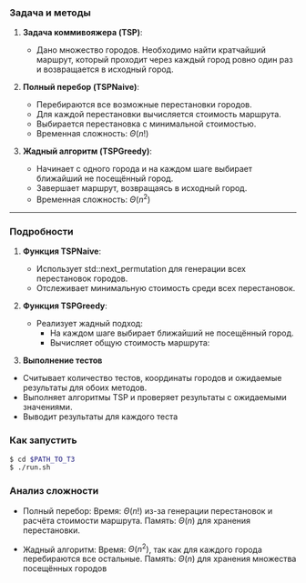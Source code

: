 ### Задача и методы
1. **Задача коммивояжера (TSP)**:
   - Дано множество городов. Необходимо найти кратчайший маршрут, который проходит через каждый город ровно один раз и возвращается в исходный город.

2. **Полный перебор (TSPNaive)**:
   - Перебираются все возможные перестановки городов.
   - Для каждой перестановки вычисляется стоимость маршрута.
   - Выбирается перестановка с минимальной стоимостью.
   - Временная сложность: $\Theta(n!)$

3. **Жадный алгоритм (TSPGreedy)**:
   - Начинает с одного города и на каждом шаге выбирает ближайший не посещённый город.
   - Завершает маршрут, возвращаясь в исходный город.
   - Временная сложность: $\Theta(n^2)$

---

### Подробности
1. **Функция TSPNaive**:
   - Использует std::next_permutation для генерации всех перестановок городов.
   - Отслеживает минимальную стоимость среди всех перестановок.

2. **Функция TSPGreedy**:
   - Реализует жадный подход:
     - На каждом шаге выбирает ближайший не посещённый город.
     - Вычисляет общую стоимость маршрута:

3.  **Выполнение тестов**
   - Считывает количество тестов, координаты городов и ожидаемые результаты для обоих методов.
   - Выполняет алгоритмы TSP и проверяет результаты с ожидаемыми значениями.
   - Выводит результаты для каждого теста

### Как запустить

```bash
$ cd $PATH_TO_T3
$ ./run.sh
```


### Анализ сложности

- Полный перебор:
Время: $\Theta(n!)$ из-за генерации перестановок и расчёта стоимости маршрута.
Память: $\Theta(n)$ для хранения перестановки.

- Жадный алгоритм:
Время: $\Theta(n^2)$, так как для каждого города перебираются все остальные.
Память: $\Theta(n)$ для хранения множества посещённых городов

